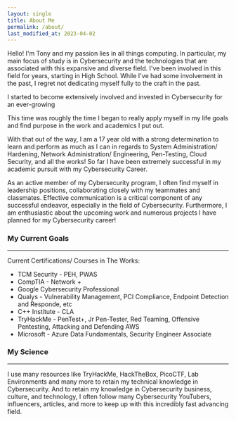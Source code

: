 ```yaml
---
layout: single
title: About Me
permalink: /about/
last_modified_at: 2023-04-02
---
```


Hello! I'm Tony and my passion lies in all things computing. In particular, my main focus of study is in Cybersecurity and the technologies that are associated with this expansive and diverse field. I've been involved in this field for years, starting in High School. While I've had some involvement in the past, I regret not dedicating myself fully to the craft in the past.

I started to become extensively involved and invested in Cybersecurity for an ever-growing
<b><span id="time2"></span></b>
<script>
    function updateTime2() {
    const now = new Date();
    const targetDate = new Date("2022-08-15T20:32:22");
    const diff1 = now.getTime() - targetDate.getTime();
    const days1 = Math.floor(diff1 / (1000 * 60 * 60 * 24));
    const hours1 = Math.floor((diff1 % (1000 * 60 * 60 * 24)) / (1000 * 60 * 60));
    const minutes1 = Math.floor((diff1 % (1000 * 60 * 60)) / (1000 * 60));
    const seconds1 = Math.floor((diff1 % (1000 * 60)) / 1000);
    document.getElementById("time2").textContent = `${days1} days, ${hours1} hours, ${minutes1} minutes, and ${seconds1} seconds.`;
    }
    setInterval(updateTime2, 1000);
</script>
This time was roughly the time I began to really apply myself in my life goals and find purpose in the work and academics I put out.

With that out of the way, I am a 17 year old with a strong determination to learn and perform as much as I can in regards to System Administration/ Hardening, Network Administration/ Engineering, Pen-Testing, Cloud Security, and all the works! So far I have been extremely successful in my academic pursuit with my Cybersecurity Career.

As an active member of my Cybersecurity program, I often find myself in leadership positions, collaborating closely with my teammates and classmates. Effective communication is a critical component of any successful endeavor, especially in the field of Cybersecurity. Furthermore, I am enthusiastic about the upcoming work and numerous projects I have planned for my Cybersecurity career!


### My Current Goals
---

Current Certifications/ Courses in The Works:

- TCM Security - PEH, PWAS
- CompTIA - Network +
- Google Cybersecurity Professional
- Qualys - Vulnerability Management, PCI Compliance, Endpoint Detection and Responde, etc
- C++ Institute - CLA
- TryHackMe - PenTest+, Jr Pen-Tester, Red Teaming, Offensive Pentesting, Attacking and Defending AWS
- Microsoft - Azure Data Fundamentals, Security Engineer Associate

### My Science
---

I use many resources like TryHackMe, HackTheBox, PicoCTF, Lab Environments and many more to retain my technical knowledge in Cybersecurity. And to retain my knowledge in Cybersecurity business, culture, and technology, I often follow many Cybersecurity YouTubers, influencers, articles, and more to keep up with this incredibly fast advancing field.
